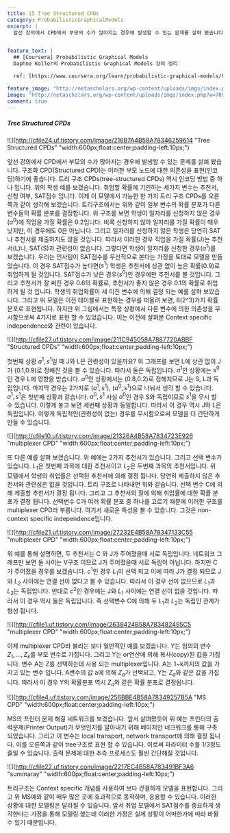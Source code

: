 ```yaml
---
title: 15 Tree Structured CPDs
category: ProbabilisticGraphicalModels
excerpt: |
  앞선 강의에서 CPD에서 부모의 수가 많아지는 경우에 발생할 수 있는 문제를 살펴 봤습니다. 구조화 CPD(Structured CPD)는 이러한 부모 노드에 대한 의존성을 표현(인코딩)하기에 좋습니다. 


feature_text: |
  ## [Coursera] Probabilistic Graphical Models
  Daphne Koller의 Probabilistic Graphical Models 강의 정리

  ref: [https://www.coursera.org/learn/probabilistic-graphical-models/home](https://www.coursera.org/learn/probabilistic-graphical-models/home "coursera")

feature_image: "http://netascholars.org/wp-content/uploads/imgs/index.php?w=700&src=http://netascholars.org/wp-content/uploads/2013/04/9780262258357-1024x512.jpg"
image: "http://netascholars.org/wp-content/uploads/imgs/index.php?w=700&src=http://netascholars.org/wp-content/uploads/2013/04/9780262258357-1024x512.jpg"
comment: true
---
```



##### Tree Structured CPDs

![](http://cfile24.uf.tistory.com/image/216B7A4B58A78346259614 "Tree Structured CPDs" "width:600px;float:center;padding-left:10px;")

앞선 강의에서 CPD에서 부모의 수가 많아지는 경우에 발생할 수 있는 문제를 살펴 봤습니다. 구조화 CPD(Structured CPD)는 이러한 부모 노드에 대한 의존성을 표현(인코딩)하기에 좋습니다. 트리 구조 CPDs(tree-structured CPDs) 역시 인코딩 방법 중 하나 입니다. 위의 학생 예를 보겠습니다. 취업할 확률에 기인하는 세가지 변수는 추천서, 신청 여부, SAT점수 입니다. 이제 이 모델에서 가능한 한 가지 트리 구조 CPDs를 오른쪽과 같이 생각해 보겠습니다. 트리구조에서는 위와 같이 일부 변수의 확률 분포가 다른 변수들의 확률 분포를 결정합니다. 위 구조를 보면 학생이 일자리를 신청하지 않은 경우($a^0$)에 직업을 가질 확률은 0.2입니다. 비록 신청하지 않아 일자리를 가질 확률이 매우 낮지만, 이 경우에도 0은 아닙니다. 그리고 일자리를 신청하지 않은 학생은 당연히 SAT나 추천서를 제출하지도 않을 것입니다. 따라서 이러한 경우 직업을 가질 확률(J)는 추천서(L)나, SAT(S)과 관련성이 없습니다. 그렇다면 학생이 일자리를 신청한 경우($a^1$)를 보겠습니다. 우리는 인사팀이 SAT점수를 우선적으로 본다는 가정을 토대로 모델을 만들었습니다. 이 경우 SAT점수가 높다면($s^1$) 학생은 추천서에 상관 없이 높은 확률(0.9)로 취업하게 될 것입니다. SAT점수가 낮은 경우($s^0$)인 경우에만 추천서를 볼 것입니다. 그리고 추천서가 잘 써진 경우 0.6의 확률로, 추천서가 좋지 않은 경우 0.1의 확률로 취업하게 될 것 입니다. 학생의 취업확률이 세 이진 변수에 의해 결정 되는 예를 살펴 보았습니다. 그리고 위 모델은 이전 테이블로 표현하는 경우를 떠올려 보면, 8(2^3)가지 확률 분포로 표현됩니다. 하지만 위 그림에서는 특정 상황에서 다른 변수에 의한 의존성을 무시함으로써 4가지로 표현 할 수 있었습니다. 이는 이전에 살펴본 Context specific independence와 관련이 있습니다. 

![](http://cfile27.uf.tistory.com/image/211C945058A7887720ABBF "Structured CPDs" "width:600px;float:center;padding-left:10px;")

첫번째 상황 $a^1, s^1$일 때 J와 L은 관련성이 있을까요? 위 그래프를 보면 L에 상관 없이 J가 (0.1,0.9)로 정해진 것을 볼 수 있습니다. 따라서 둘은 독립입니다. $a^1$인 상황에는 $s^0$인 경우 L에 영향을 받습니다. $a^0$인 상황에서는 (0.8,0.2)로 정해지므로 J는 S, L과 독립입니다. 마지막 경우는 2가지로 ($a^1, s^1$), ($a^0, s^1$)으로 나눠서 생각 할 수 있습니다. $a^1, s^1$은 첫번째 상황과 같습니다.  $a^0, s^1$ 사실 $a^0$인 경우 S와 독립이므로 $s^1$을 무시 할 수 있습니다. 이렇게 놓고 보면 세번째 상황과 동일합니다. 따라서 이 경우 역시 J와 L은 독립입니다. 이렇게 독립적인(관련성이 없는) 경우를 무시함으로써 모델을 더 간단하게 만들 수 있습니다.     

![](http://cfile10.uf.tistory.com/image/21326A4B58A7834723E926 "multiplexer CPD" "width:600px;float:center;padding-left:10px;")

또 다른 예를 살펴 보겠습니다. 위 예에는 2가지 추천서가 있습니다. 그리고 선택 변수가 있습니다. $L_1$은 첫번째 과목에 대한 추천서이고 $L_2$은 두번째 과목의 추천서입니다. 위 모델에서 학생의 취업률은 선택된 추천서에 의해 결정 됩니다. 당연히 제출하지 않은 추천서와 관련성은 없을 것입니다. 트리 구조로 나타내면 위와 같습니다. 선택 변수 C에 의해 제출할 추천서가 결정 됩니다. 그리고 그 추천서의 질에 의해 취업률에 대한 확률 분포가 결정 됩니다. 선택변수 C가 여러 확률 분포 중 하나를 고르기 때문에 이러한 구조를 multiplexer CPD라 부릅니다. 여기서 새로운 특성을 볼 수 있습니다. 그것은 non-context specific independence입니다.  

![](http://cfile21.uf.tistory.com/image/27232E4B58A78347133C55 "multiplexer CPD" "width:600px;float:center;padding-left:10px;")

위 예를 통해 설명하면, 두 추천서는 C 와 J가 주어졌을때 서로 독립입니다. 네트워크 그래프만 보면 둘 사이는 V구조 이므로 J가 주어졌을때 서로 독립이 아닙니다. 하지만 C가 주어졌을 경우를 보겠습니다. $c^1$인 경우 $L_1$이 선택 되고 이에 따라 J가 결정 되므로  J와 $L_2$ 사이에는 연결 선이 없다고 볼 수 있습니다. 따라서 이 경우 선이 없으므로 $L_1$과  $L_2$는 독립입니다. 반대로 $c^2$인 경우에는 J와 $L_1$ 사이에는 연결 선이 없을 것입니다. 따라서 이 경우 역시 둘은 독립입니다. 즉 선택변수 C에 의해 두 $L_1$과  $L_2$는 독립인 관계가 형성 됩니다.       

![](http://cfile1.uf.tistory.com/image/2638424B58A783482495C5 "multiplexer CPD" "width:600px;float:center;padding-left:10px;")

이제 multiplexer CPD라 불리는 보다 일반적인 예를 보겠습니다. Y는 임의의 변수 $Z_1, ..., Z_k$를 부모 변수로 가집니다. 그리고 Y는 or연산에 의해 복사(copy)된 값을 가집니다. 변수 A는 Z를 선택하는데 사용 되는 multiplexer입니다. A는 1~k까지의 값을 가지고 있는 변수 입니다. A변수의 값 a에 의해 $Z_a$가 선택되고, Y는 $Z_a$와 같은 값을 가집니다. 따라서 이 경우 Y의 확률분포 역시 $Z_a$와 같은 확률 분포로 결정됩니다.  

![](http://cfile4.uf.tistory.com/image/256BBE4B58A78349257B5A "MS CPD" "width:600px;float:center;padding-left:10px;")

MS의 프린터 문제 해결 네트워크를 보겠습니다. 앞서 살펴봤듯이 위 예는 프린터의 출력문제(Printer Output)가 무엇인지를 알아내기 위해 베이지안 네크워크를 통해 구축되었습니다. 그리고 이 변수는 local transport, network transport에 의해 결정 됩니다. 이를 오른쪽과 같이 tree구조로 표현 할 수 있습니다. 이로써 파라미터 수를 1/3정도 줄일 수 있습니다. 출력 문제에 대한 추측 프로세스도 훨씬 간단해질 것입니다.      

![](http://cfile22.uf.tistory.com/image/2217EC4B58A783491BF3A6 "summaray" "width:600px;float:center;padding-left:10px;")

트리구조는 Context specific 개념를 사용하여 보다 간결하게 모델을 표현합니다. 그리고 위 MS예와 같이 매우 많은 곳에 효과적으로 동작하며, 응용할 수 있습니다. 이러한 상황에 대한 모델링은 달라질 수 있습니다. 앞서 취업 모델에서 SAT점수를 중요하게 생각한다는 가정을 통해 모델링 했는데 이러한 가정은 실제 상황이 어떠한가에 따라 바뀔수 있기 때문입니다.     